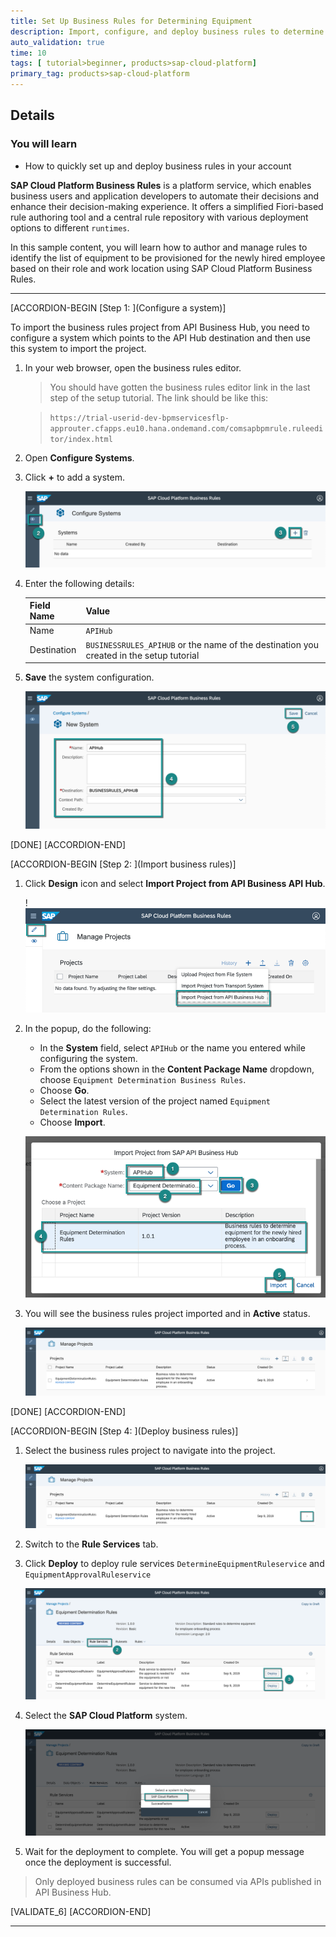 ```yaml
---
title: Set Up Business Rules for Determining Equipment
description: Import, configure, and deploy business rules to determine equipment for new hire using SAP Cloud Platform Business Rules.
auto_validation: true
time: 10
tags: [ tutorial>beginner, products>sap-cloud-platform]
primary_tag: products>sap-cloud-platform
---
```


## Details
### You will learn
- How to quickly set up and deploy business rules in your account

**SAP Cloud Platform Business Rules** is a platform service, which enables business users and application developers to automate their decisions and enhance their decision-making experience. It offers a simplified Fiori-based rule authoring tool and a central rule repository with various deployment options to different `runtimes`.

In this sample content, you will learn how to author and manage rules to identify the list of equipment to be provisioned for the newly hired employee based on their role and work location using SAP Cloud Platform Business Rules.

---


[ACCORDION-BEGIN [Step 1: ](Configure a system)]

To import the business rules project from API Business Hub, you need to configure a system which points to the API Hub destination and then use this system to import the project.

1. In your web browser, open the business rules editor.

    >You should have gotten the business rules editor link in the last step of the setup tutorial. The link should be like this:

    >`https://trial-userid-dev-bpmservicesflp-approuter.cfapps.eu10.hana.ondemand.com/comsapbpmrule.ruleeditor/index.html`

2. Open **Configure Systems**.

3. Click **+** to add a system.

    ![Create System](CreateSystem.png)

4. Enter the following details:

    |  Field Name     | Value
    |  :------------- | :-------------
    |  Name           | `APIHub`
    |  Destination    | `BUSINESSRULES_APIHUB` or the name of the destination you created in the setup tutorial

5. **Save** the system configuration.

    ![Create System](CreateSystem_2.png)

[DONE]
[ACCORDION-END]


[ACCORDION-BEGIN [Step 2: ](Import business rules)]

1. Click **Design** icon and select **Import Project from API Business API Hub**.

    !![Import Business Rules](ImportAPIHub.png)

2. In the popup, do the following:
    - In the **System** field, select `APIHub` or the name you entered while configuring the system.
    - From the options shown in the **Content Package Name** dropdown, choose `Equipment Determination Business Rules`.
    - Choose **Go**.
    - Select the latest version of the project named `Equipment Determination Rules`.  
    - Choose **Import**.

    ![Import Business Rules](ImportRules.png)

3. You will see the business rules project imported and in **Active** status.

    ![Import Business Rules](ImportRules_2.png)

[DONE]
[ACCORDION-END]

[ACCORDION-BEGIN [Step 4: ](Deploy business rules)]

1. Select the business rules project to navigate into the project.

    ![Deploy Business Rules](deploy-ruleservice_1.png)

2. Switch to the **Rule Services** tab.

3. Click **Deploy** to deploy rule services `DetermineEquipmentRuleservice` and `EquipmentApprovalRuleservice`

    ![Deploy Business Rules](deploy-ruleservice_2.png)

4. Select the **SAP Cloud Platform** system.

    ![Deploy Business Rules](deploy-ruleservice_3.png)

5. Wait for the deployment to complete. You will get a popup message once the deployment is successful.

> Only deployed business rules can be consumed via APIs published in API Business Hub.

[VALIDATE_6]
[ACCORDION-END]

---
